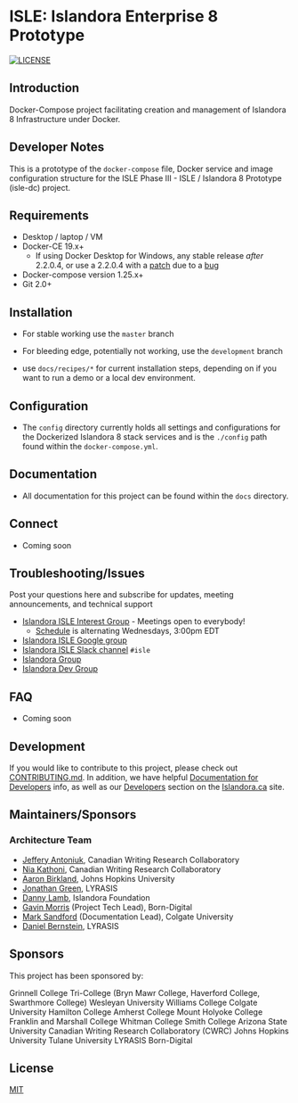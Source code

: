 # ISLE: Islandora Enterprise 8 Prototype

[![LICENSE](https://img.shields.io/badge/license-MIT-blue.svg?style=flat-square)](./LICENSE)

## Introduction

Docker-Compose project facilitating creation and management of Islandora 8 Infrastructure under Docker.

## Developer Notes

This is a prototype of the `docker-compose` file, Docker service and image configuration structure for the ISLE Phase III - ISLE / Islandora 8 Prototype (isle-dc) project.

## Requirements

* Desktop / laptop / VM
* Docker-CE 19.x+
  * If using Docker Desktop for Windows, any stable release *after* 2.2.0.4, or use a 2.2.0.4 with a [patch](https://download-stage.docker.com/win/stable/43542/Docker%20Desktop%20Installer.exe) due to a [bug](https://github.com/docker/for-win/issues/6016)
* Docker-compose version 1.25.x+
* Git 2.0+

## Installation

* For stable working use the `master` branch
* For bleeding edge, potentially not working, use the `development` branch

* use `docs/recipes/*` for current installation steps, depending on if you want to run a demo or a local dev environment.


## Configuration

* The `config` directory currently holds all settings and configurations for the Dockerized Islandora 8 stack services and is the `./config` path found within the `docker-compose.yml`.

## Documentation

* All documentation for this project can be found within the `docs` directory.

## Connect

* Coming soon

## Troubleshooting/Issues

Post your questions here and subscribe for updates, meeting announcements, and technical support

* [Islandora ISLE Interest Group](https://github.com/islandora-interest-groups/Islandora-ISLE-Interest-Group) - Meetings open to everybody! 
  * [Schedule](https://github.com/islandora-interest-groups/Islandora-ISLE-Interest-Group/#how-to-join) is alternating Wednesdays, 3:00pm EDT
* [Islandora ISLE Google group](https://groups.google.com/forum/#!forum/islandora-isle)
* [Islandora ISLE Slack channel](https://islandora.slack.com) `#isle`
* [Islandora Group](https://groups.google.com/forum/?hl=en&fromgroups#!forum/islandora)
* [Islandora Dev Group](https://groups.google.com/forum/?hl=en&fromgroups#!forum/islandora-dev)

## FAQ

* Coming soon

## Development

If you would like to contribute to this project, please check out [CONTRIBUTING.md](CONTRIBUTING.md). In addition, we have helpful [Documentation for Developers](https://github.com/Islandora/islandora/wiki#wiki-documentation-for-developers) info, as well as our [Developers](http://islandora.ca/developers) section on the [Islandora.ca](http://islandora.ca) site.

## Maintainers/Sponsors

### Architecture Team

* [Jeffery Antoniuk](https://github.com/jefferya), Canadian Writing Research Collaboratory
* [Nia Kathoni](https://github.com/nikathone), Canadian Writing Research Collaboratory
* [Aaron Birkland](https://github.com/birkland), Johns Hopkins University
* [Jonathan Green](https://github.com/jonathangreen), LYRASIS
* [Danny Lamb](https://github.com/dannylamb), Islandora Foundation
* [Gavin Morris](https://github.com/g7morris) (Project Tech Lead), Born-Digital
* [Mark Sandford](https://github.com/marksandford) (Documentation Lead), Colgate University
* [Daniel Bernstein](https://github.com/dbernstein), LYRASIS

## Sponsors

This project has been sponsored by:

Grinnell College
Tri-College (Bryn Mawr College, Haverford College, Swarthmore College)
Wesleyan University
Williams College
Colgate University
Hamilton College
Amherst College
Mount Holyoke College
Franklin and Marshall College
Whitman College
Smith College
Arizona State University
Canadian Writing Research Collaboratory (CWRC)
Johns Hopkins University
Tulane University
LYRASIS
Born-Digital

## License

[MIT](https://opensource.org/licenses/MIT)